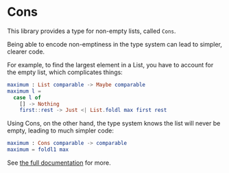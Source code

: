 # Cons

This library provides a type for non-empty lists, called `Cons`.

Being able to encode non-emptiness in the type system can lead to simpler, clearer code.

For example, to find the largest element in a List, you have to account for the empty list, which complicates things:
```elm
maximum : List comparable -> Maybe comparable
maximum l =
  case l of
    [] -> Nothing
    first::rest -> Just <| List.foldl max first rest
```

Using Cons, on the other hand, the type system knows the list will never be empty, leading to much simpler code:
```elm
maximum : Cons comparable -> comparable
maximum = foldl1 max
```

See [the full documentation](http://package.elm-lang.org/packages/hrldcpr/elm-cons/1.0.3/Cons) for more.
